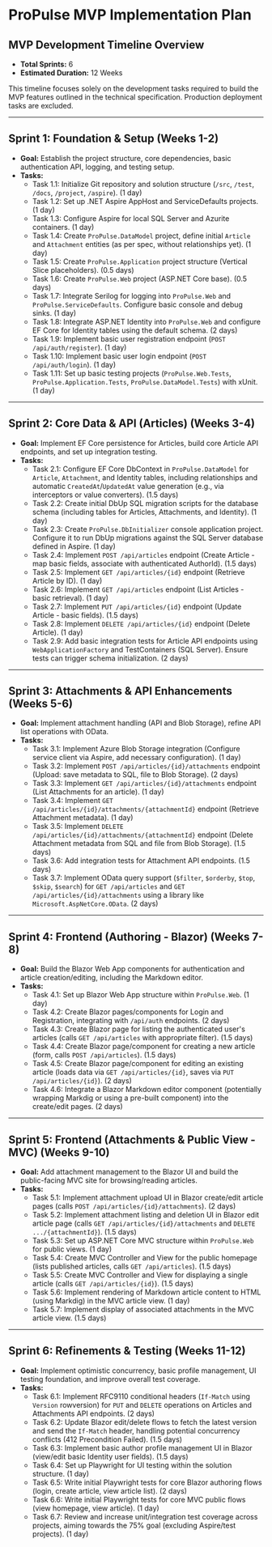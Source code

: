 # ProPulse MVP Implementation Plan

## MVP Development Timeline Overview

*   **Total Sprints:** 6
*   **Estimated Duration:** 12 Weeks

This timeline focuses solely on the development tasks required to build the MVP features outlined in the technical specification. Production deployment tasks are excluded.

---

## Sprint 1: Foundation & Setup (Weeks 1-2)

*   **Goal:** Establish the project structure, core dependencies, basic authentication API, logging, and testing setup.
*   **Tasks:**
    *   Task 1.1: Initialize Git repository and solution structure (`/src`, `/test`, `/docs`, `/project`, `/aspire`). (1 day)
    *   Task 1.2: Set up .NET Aspire AppHost and ServiceDefaults projects. (1 day)
    *   Task 1.3: Configure Aspire for local SQL Server and Azurite containers. (1 day)
    *   Task 1.4: Create `ProPulse.DataModel` project, define initial `Article` and `Attachment` entities (as per spec, without relationships yet). (1 day)
    *   Task 1.5: Create `ProPulse.Application` project structure (Vertical Slice placeholders). (0.5 days)
    *   Task 1.6: Create `ProPulse.Web` project (ASP.NET Core base). (0.5 days)
    *   Task 1.7: Integrate Serilog for logging into `ProPulse.Web` and `ProPulse.ServiceDefaults`. Configure basic console and debug sinks. (1 day)
    *   Task 1.8: Integrate ASP.NET Identity into `ProPulse.Web` and configure EF Core for Identity tables using the default schema. (2 days)
    *   Task 1.9: Implement basic user registration endpoint (`POST /api/auth/register`). (1 day)
    *   Task 1.10: Implement basic user login endpoint (`POST /api/auth/login`). (1 day)
    *   Task 1.11: Set up basic testing projects (`ProPulse.Web.Tests`, `ProPulse.Application.Tests`, `ProPulse.DataModel.Tests`) with xUnit. (1 day)

---

## Sprint 2: Core Data & API (Articles) (Weeks 3-4)

*   **Goal:** Implement EF Core persistence for Articles, build core Article API endpoints, and set up integration testing.
*   **Tasks:**
    *   Task 2.1: Configure EF Core DbContext in `ProPulse.DataModel` for `Article`, `Attachment`, and Identity tables, including relationships and automatic `CreatedAt`/`UpdatedAt` value generation (e.g., via interceptors or value converters). (1.5 days)
    *   Task 2.2: Create initial DbUp SQL migration scripts for the database schema (including tables for Articles, Attachments, and Identity). (1 day)
    *   Task 2.3: Create `ProPulse.DbInitializer` console application project. Configure it to run DbUp migrations against the SQL Server database defined in Aspire. (1 day)
    *   Task 2.4: Implement `POST /api/articles` endpoint (Create Article - map basic fields, associate with authenticated AuthorId). (1.5 days)
    *   Task 2.5: Implement `GET /api/articles/{id}` endpoint (Retrieve Article by ID). (1 day)
    *   Task 2.6: Implement `GET /api/articles` endpoint (List Articles - basic retrieval). (1 day)
    *   Task 2.7: Implement `PUT /api/articles/{id}` endpoint (Update Article - basic fields). (1.5 days)
    *   Task 2.8: Implement `DELETE /api/articles/{id}` endpoint (Delete Article). (1 day)
    *   Task 2.9: Add basic integration tests for Article API endpoints using `WebApplicationFactory` and TestContainers (SQL Server). Ensure tests can trigger schema initialization. (2 days)

---

## Sprint 3: Attachments & API Enhancements (Weeks 5-6)

*   **Goal:** Implement attachment handling (API and Blob Storage), refine API list operations with OData.
*   **Tasks:**
    *   Task 3.1: Implement Azure Blob Storage integration (Configure service client via Aspire, add necessary configuration). (1 day)
    *   Task 3.2: Implement `POST /api/articles/{id}/attachments` endpoint (Upload: save metadata to SQL, file to Blob Storage). (2 days)
    *   Task 3.3: Implement `GET /api/articles/{id}/attachments` endpoint (List Attachments for an article). (1 day)
    *   Task 3.4: Implement `GET /api/articles/{id}/attachments/{attachmentId}` endpoint (Retrieve Attachment metadata). (1 day)
    *   Task 3.5: Implement `DELETE /api/articles/{id}/attachments/{attachmentId}` endpoint (Delete Attachment metadata from SQL and file from Blob Storage). (1.5 days)
    *   Task 3.6: Add integration tests for Attachment API endpoints. (1.5 days)
    *   Task 3.7: Implement OData query support (`$filter`, `$orderby`, `$top`, `$skip`, `$search`) for `GET /api/articles` and `GET /api/articles/{id}/attachments` using a library like `Microsoft.AspNetCore.OData`. (2 days)

---

## Sprint 4: Frontend (Authoring - Blazor) (Weeks 7-8)

*   **Goal:** Build the Blazor Web App components for authentication and article creation/editing, including the Markdown editor.
*   **Tasks:**
    *   Task 4.1: Set up Blazor Web App structure within `ProPulse.Web`. (1 day)
    *   Task 4.2: Create Blazor pages/components for Login and Registration, integrating with `/api/auth` endpoints. (2 days)
    *   Task 4.3: Create Blazor page for listing the authenticated user's articles (calls `GET /api/articles` with appropriate filter). (1.5 days)
    *   Task 4.4: Create Blazor page/component for creating a new article (form, calls `POST /api/articles`). (1.5 days)
    *   Task 4.5: Create Blazor page/component for editing an existing article (loads data via `GET /api/articles/{id}`, saves via `PUT /api/articles/{id}`). (2 days)
    *   Task 4.6: Integrate a Blazor Markdown editor component (potentially wrapping Markdig or using a pre-built component) into the create/edit pages. (2 days)

---

## Sprint 5: Frontend (Attachments & Public View - MVC) (Weeks 9-10)

*   **Goal:** Add attachment management to the Blazor UI and build the public-facing MVC site for browsing/reading articles.
*   **Tasks:**
    *   Task 5.1: Implement attachment upload UI in Blazor create/edit article pages (calls `POST /api/articles/{id}/attachments`). (2 days)
    *   Task 5.2: Implement attachment listing and deletion UI in Blazor edit article page (calls `GET /api/articles/{id}/attachments` and `DELETE .../{attachmentId}`). (1.5 days)
    *   Task 5.3: Set up ASP.NET Core MVC structure within `ProPulse.Web` for public views. (1 day)
    *   Task 5.4: Create MVC Controller and View for the public homepage (lists published articles, calls `GET /api/articles`). (1.5 days)
    *   Task 5.5: Create MVC Controller and View for displaying a single article (calls `GET /api/articles/{id}`). (1.5 days)
    *   Task 5.6: Implement rendering of Markdown article content to HTML (using Markdig) in the MVC article view. (1 day)
    *   Task 5.7: Implement display of associated attachments in the MVC article view. (1.5 days)

---

## Sprint 6: Refinements & Testing (Weeks 11-12)

*   **Goal:** Implement optimistic concurrency, basic profile management, UI testing foundation, and improve overall test coverage.
*   **Tasks:**
    *   Task 6.1: Implement RFC9110 conditional headers (`If-Match` using `Version` rowversion) for `PUT` and `DELETE` operations on Articles and Attachments API endpoints. (2 days)
    *   Task 6.2: Update Blazor edit/delete flows to fetch the latest version and send the `If-Match` header, handling potential concurrency conflicts (412 Precondition Failed). (1.5 days)
    *   Task 6.3: Implement basic author profile management UI in Blazor (view/edit basic Identity user fields). (1.5 days)
    *   Task 6.4: Set up Playwright for UI testing within the solution structure. (1 day)
    *   Task 6.5: Write initial Playwright tests for core Blazor authoring flows (login, create article, view article list). (2 days)
    *   Task 6.6: Write initial Playwright tests for core MVC public flows (view homepage, view article). (1 day)
    *   Task 6.7: Review and increase unit/integration test coverage across projects, aiming towards the 75% goal (excluding Aspire/test projects). (1 day)
